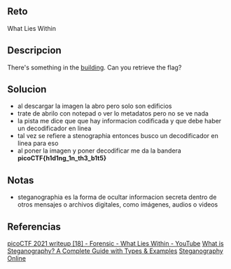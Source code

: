
## Reto
What Lies Within

## Descripcion
There's something in the [building](https://jupiter.challenges.picoctf.org/static/011955b303f293d60c8116e6a4c5c84f/buildings.png). Can you retrieve the flag?

## Solucion
- al descargar la imagen la abro pero solo son edificios
- trate de abrilo con notepad o ver lo metadatos pero no se ve nada
- la pista me dice que que hay informacion codificada y que debe haber un decodificador en linea
- tal vez se refiere a stenographia entonces busco un decodificador en linea para eso
- al poner la imagen y poner decodificar me da la bandera **picoCTF{h1d1ng_1n_th3_b1t5}**
## Notas
- steganographia es la forma de ocultar informacion secreta dentro de otros mensajes o archivos digitales, como imágenes, audios o videos
## Referencias
[picoCTF 2021 writeup [18] - Forensic - What Lies Within - YouTube](https://www.youtube.com/watch?v=bFUB-USG3sw&list=PLDo9DMLZyP6kTZ8Td37-LdbAx4-yNfHBl&index=18)
[What is Steganography? A Complete Guide with Types & Examples](https://www.simplilearn.com/what-is-steganography-article)
[Steganography Online](https://stylesuxx.github.io/steganography/)